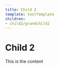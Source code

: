 ```yaml
---
title: Child 2
template: testTemplate
children:
- child2/grandchild2
---
```

# Child 2

This is the content
